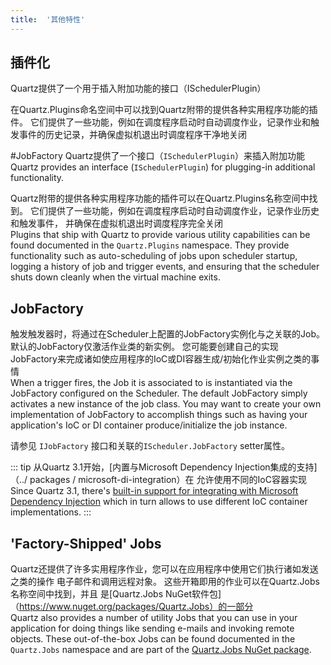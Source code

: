 ```yaml
---
title:  '其他特性'
---
```


## 插件化

Quartz提供了一个用于插入附加功能的接口（ISchedulerPlugin）  

在Quartz.Plugins命名空间中可以找到Quartz附带的提供各种实用程序功能的插件。 它们提供了一些功能，例如在调度程序启动时自动调度作业，记录作业和触发事件的历史记录，并确保虚拟机退出时调度程序干净地关闭  

#JobFactory
Quartz提供了一个接口（`ISchedulerPlugin`）来插入附加功能  
Quartz provides an interface (`ISchedulerPlugin`) for plugging-in additional functionality.

Quartz附带的提供各种实用程序功能的插件可以在Quartz.Plugins名称空间中找到。
它们提供了一些功能，例如在调度程序启动时自动调度作业，记录作业历史和触发事件，
并确保在虚拟机退出时调度程序完全关闭  
Plugins that ship with Quartz to provide various utility capabilities can be found documented in the `Quartz.Plugins` namespace. 
They provide functionality such as auto-scheduling of jobs upon scheduler startup, logging a history of job and trigger events, 
and ensuring that the scheduler shuts down cleanly when the virtual machine exits.

## JobFactory

触发触发器时，将通过在Scheduler上配置的JobFactory实例化与之关联的Job。
默认的JobFactory仅激活作业类的新实例。 您可能要创建自己的实现
JobFactory来完成诸如使应用程序的IoC或DI容器生成/初始化作业实例之类的事情  
When a trigger fires, the Job it is associated to is instantiated via the JobFactory configured on the Scheduler. 
The default JobFactory simply activates a new instance of the job class. You may want to create your own implementation 
of JobFactory to accomplish things such as having your application's IoC or DI container produce/initialize the job instance.

请参见 `IJobFactory` 接口和关联的`IScheduler.JobFactory` setter属性。

::: tip
从Quartz 3.1开始，[内置与Microsoft Dependency Injection集成的支持]（../ packages / microsoft-di-integration）在
允许使用不同的IoC容器实现  
Since Quartz 3.1, there's [built-in support for integrating with Microsoft Dependency Injection](../packages/microsoft-di-integration) which in 
turn allows to use different IoC container implementations.
:::

## 'Factory-Shipped' Jobs

Quartz还提供了许多实用程序作业，您可以在应用程序中使用它们执行诸如发送之类的操作
电子邮件和调用远程对象。 这些开箱即用的作业可以在Quartz.Jobs名称空间中找到，并且
是[Quartz.Jobs NuGet软件包]（https://www.nuget.org/packages/Quartz.Jobs）的一部分  
Quartz also provides a number of utility Jobs that you can use in your application for doing things like sending
e-mails and invoking remote objects. These out-of-the-box Jobs can be found documented in the `Quartz.Jobs` namespace and 
are part of the [Quartz.Jobs NuGet package](https://www.nuget.org/packages/Quartz.Jobs).
